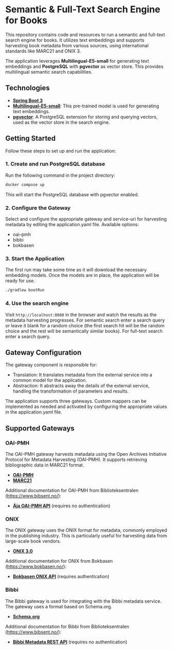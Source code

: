 # Semantic & Full-Text Search Engine for Books

This repository contains code and resources to run a semantic and full-text search engine for books. It utilizes text
embeddings and supports harvesting book metadata from various sources, using international standards like MARC21 and
ONIX 3.

The application leverages **Multilingual-E5-small** for generating text embeddings and **PostgreSQL** with **pgvector**
as vector store. This provides multilingual semantic search capabilities.

## Technologies

- **[Spring Boot 3](https://spring.io/projects/spring-boot)**
- **[Multilingual-E5-small](https://huggingface.co/intfloat/multilingual-e5-small)**: This pre-trained model is used for
  generating text embeddings.
- **[pgvector](https://github.com/pgvector/pgvector)**: A PostgreSQL extension for storing and querying vectors, used as
  the vector store in the search engine.

## Getting Started

Follow these steps to set up and run the application:

### 1. Create and run PostgreSQL database

Run the following command in the project directory:

```bash
docker compose up
```

This will start the PostgreSQL database with pgvector enabled.

### 2. Configure the Gateway

Select and configure the appropriate gateway and service-uri for harvesting metadata by editing the application.yaml
file. Available options:

- oai-pmh
- bibbi
- bokbasen

### 3. Start the Application

The first run may take some time as it will download the necessary embedding models. Once the models are in place, the
application will be ready for use.

```bash
./gradlew bootRun
```

### 4. Use the search engine

Visit ```http://localhost:8080``` in the browser and watch the results as the metadata harvesting progresses. For
semantic search enter a search query or leave it blank for a random choice (the first search hit will be the random
choice and the rest will be semantically similar books). For full-text search enter a search query.

## Gateway Configuration

The gateway component is responsible for:

- Translation: It translates metadata from the external service into a common model for the application.
- Abstraction: It abstracts away the details of the external service, handling the transformation of parameters and
  results.

The application supports three gateways. Custom mappers can be implemented as needed and activated by configuring the
appropriate values in the application.yaml file.

## Supported Gateways

### OAI-PMH

The OAI-PMH gateway harvests metadata using the Open Archives Initiative Protocol for Metadata Harvesting (OAI-PMH). It
supports retrieving bibliographic data in MARC21 format.

- **[OAI-PMH](https://www.openarchives.org/pmh/)**
- **[MARC21](https://www.loc.gov/marc/bibliographic/)**

Additional documentation for OAI-PMH from Biblioteksentralen (https://www.bibsent.no/):

- **[Ája OAI-PMH API](https://doc.aja.bs.no/hente/bibliografiske-data/oai-pmh.html)** (requires no authentication)

### ONIX

The ONIX gateway uses the ONIX format for metadata, commonly employed in the publishing industry. This is particularly
useful for harvesting data from large-scale book vendors.

- **[ONIX 3.0](https://www.editeur.org/93/Release-3.0-and-3.1-Downloads/)**

Additional documentation for ONIX from Bokbasen (https://www.bokbasen.no/):

- **[Bokbasen ONIX API](https://bokbasen.jira.com/wiki/spaces/api/pages/67993632/ONIX)** (requires authentication)

### Bibbi

The Bibbi gateway is used for integrating with the Bibbi metadata service. The gateway uses a format based on
Schema.org.

- **[Schema.org](https://schema.org/)**

Additional documentation for Bibbi from Biblioteksentralen (https://www.bibsent.no/):

- **[Bibbi Metadata REST API](https://bibliografisk.bs.no/#/)** (requires no authentication)
